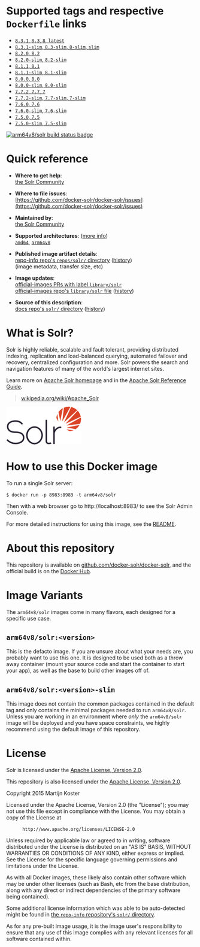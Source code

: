 <!--

********************************************************************************

WARNING:

    DO NOT EDIT "solr/README.md"

    IT IS AUTO-GENERATED

    (from the other files in "solr/" combined with a set of templates)

********************************************************************************

-->

# Supported tags and respective `Dockerfile` links

-	[`8.3.1`, `8.3`, `8`, `latest`](https://github.com/docker-solr/docker-solr/blob/f698870cd4dfa5727d06b68e76f7de2b8a081480/8.3/Dockerfile)
-	[`8.3.1-slim`, `8.3-slim`, `8-slim`, `slim`](https://github.com/docker-solr/docker-solr/blob/f698870cd4dfa5727d06b68e76f7de2b8a081480/8.3/slim/Dockerfile)
-	[`8.2.0`, `8.2`](https://github.com/docker-solr/docker-solr/blob/f698870cd4dfa5727d06b68e76f7de2b8a081480/8.2/Dockerfile)
-	[`8.2.0-slim`, `8.2-slim`](https://github.com/docker-solr/docker-solr/blob/f698870cd4dfa5727d06b68e76f7de2b8a081480/8.2/slim/Dockerfile)
-	[`8.1.1`, `8.1`](https://github.com/docker-solr/docker-solr/blob/f698870cd4dfa5727d06b68e76f7de2b8a081480/8.1/Dockerfile)
-	[`8.1.1-slim`, `8.1-slim`](https://github.com/docker-solr/docker-solr/blob/f698870cd4dfa5727d06b68e76f7de2b8a081480/8.1/slim/Dockerfile)
-	[`8.0.0`, `8.0`](https://github.com/docker-solr/docker-solr/blob/f698870cd4dfa5727d06b68e76f7de2b8a081480/8.0/Dockerfile)
-	[`8.0.0-slim`, `8.0-slim`](https://github.com/docker-solr/docker-solr/blob/f698870cd4dfa5727d06b68e76f7de2b8a081480/8.0/slim/Dockerfile)
-	[`7.7.2`, `7.7`, `7`](https://github.com/docker-solr/docker-solr/blob/f698870cd4dfa5727d06b68e76f7de2b8a081480/7.7/Dockerfile)
-	[`7.7.2-slim`, `7.7-slim`, `7-slim`](https://github.com/docker-solr/docker-solr/blob/f698870cd4dfa5727d06b68e76f7de2b8a081480/7.7/slim/Dockerfile)
-	[`7.6.0`, `7.6`](https://github.com/docker-solr/docker-solr/blob/f698870cd4dfa5727d06b68e76f7de2b8a081480/7.6/Dockerfile)
-	[`7.6.0-slim`, `7.6-slim`](https://github.com/docker-solr/docker-solr/blob/f698870cd4dfa5727d06b68e76f7de2b8a081480/7.6/slim/Dockerfile)
-	[`7.5.0`, `7.5`](https://github.com/docker-solr/docker-solr/blob/f698870cd4dfa5727d06b68e76f7de2b8a081480/7.5/Dockerfile)
-	[`7.5.0-slim`, `7.5-slim`](https://github.com/docker-solr/docker-solr/blob/f698870cd4dfa5727d06b68e76f7de2b8a081480/7.5/slim/Dockerfile)

[![arm64v8/solr build status badge](https://img.shields.io/jenkins/s/https/doi-janky.infosiftr.net/job/multiarch/job/arm64v8/job/solr.svg?label=arm64v8/solr%20%20build%20job)](https://doi-janky.infosiftr.net/job/multiarch/job/arm64v8/job/solr/)

# Quick reference

-	**Where to get help**:  
	[the Solr Community](https://lucene.apache.org/solr/community.html)

-	**Where to file issues**:  
	[https://github.com/docker-solr/docker-solr/issues](https://github.com/docker-solr/docker-solr/issues)

-	**Maintained by**:  
	[the Solr Community](https://github.com/docker-solr/docker-solr)

-	**Supported architectures**: ([more info](https://github.com/docker-library/official-images#architectures-other-than-amd64))  
	[`amd64`](https://hub.docker.com/r/amd64/solr/), [`arm64v8`](https://hub.docker.com/r/arm64v8/solr/)

-	**Published image artifact details**:  
	[repo-info repo's `repos/solr/` directory](https://github.com/docker-library/repo-info/blob/master/repos/solr) ([history](https://github.com/docker-library/repo-info/commits/master/repos/solr))  
	(image metadata, transfer size, etc)

-	**Image updates**:  
	[official-images PRs with label `library/solr`](https://github.com/docker-library/official-images/pulls?q=label%3Alibrary%2Fsolr)  
	[official-images repo's `library/solr` file](https://github.com/docker-library/official-images/blob/master/library/solr) ([history](https://github.com/docker-library/official-images/commits/master/library/solr))

-	**Source of this description**:  
	[docs repo's `solr/` directory](https://github.com/docker-library/docs/tree/master/solr) ([history](https://github.com/docker-library/docs/commits/master/solr))

# What is Solr?

Solr is highly reliable, scalable and fault tolerant, providing distributed indexing, replication and load-balanced querying, automated failover and recovery, centralized configuration and more. Solr powers the search and navigation features of many of the world's largest internet sites.

Learn more on [Apache Solr homepage](http://lucene.apache.org/solr/) and in the [Apache Solr Reference Guide](https://www.apache.org/dyn/closer.cgi/lucene/solr/ref-guide/).

> [wikipedia.org/wiki/Apache_Solr](https://en.wikipedia.org/wiki/Apache_Solr)

![logo](https://raw.githubusercontent.com/docker-library/docs/ddc9eb521da7c412b70229f1a600d0c63d55d0f7/solr/logo.png)

# How to use this Docker image

To run a single Solr server:

```console
$ docker run -p 8983:8983 -t arm64v8/solr
```

Then with a web browser go to http://localhost:8983/ to see the Solr Admin Console.

For more detailed instructions for using this image, see the [README](https://github.com/docker-solr/docker-solr/blob/master/README.md).

# About this repository

This repository is available on [github.com/docker-solr/docker-solr](https://github.com/docker-solr/docker-solr), and the official build is on the [Docker Hub](https://hub.docker.com/_/solr/).

# Image Variants

The `arm64v8/solr` images come in many flavors, each designed for a specific use case.

## `arm64v8/solr:<version>`

This is the defacto image. If you are unsure about what your needs are, you probably want to use this one. It is designed to be used both as a throw away container (mount your source code and start the container to start your app), as well as the base to build other images off of.

## `arm64v8/solr:<version>-slim`

This image does not contain the common packages contained in the default tag and only contains the minimal packages needed to run `arm64v8/solr`. Unless you are working in an environment where *only* the `arm64v8/solr` image will be deployed and you have space constraints, we highly recommend using the default image of this repository.

# License

Solr is licensed under the [Apache License, Version 2.0](https://www.apache.org/licenses/LICENSE-2.0).

This repository is also licensed under the [Apache License, Version 2.0](https://www.apache.org/licenses/LICENSE-2.0).

Copyright 2015 Martijn Koster

Licensed under the Apache License, Version 2.0 (the "License"); you may not use this file except in compliance with the License. You may obtain a copy of the License at

	      http://www.apache.org/licenses/LICENSE-2.0

Unless required by applicable law or agreed to in writing, software distributed under the License is distributed on an "AS IS" BASIS, WITHOUT WARRANTIES OR CONDITIONS OF ANY KIND, either express or implied. See the License for the specific language governing permissions and limitations under the License.

As with all Docker images, these likely also contain other software which may be under other licenses (such as Bash, etc from the base distribution, along with any direct or indirect dependencies of the primary software being contained).

Some additional license information which was able to be auto-detected might be found in [the `repo-info` repository's `solr/` directory](https://github.com/docker-library/repo-info/tree/master/repos/solr).

As for any pre-built image usage, it is the image user's responsibility to ensure that any use of this image complies with any relevant licenses for all software contained within.
